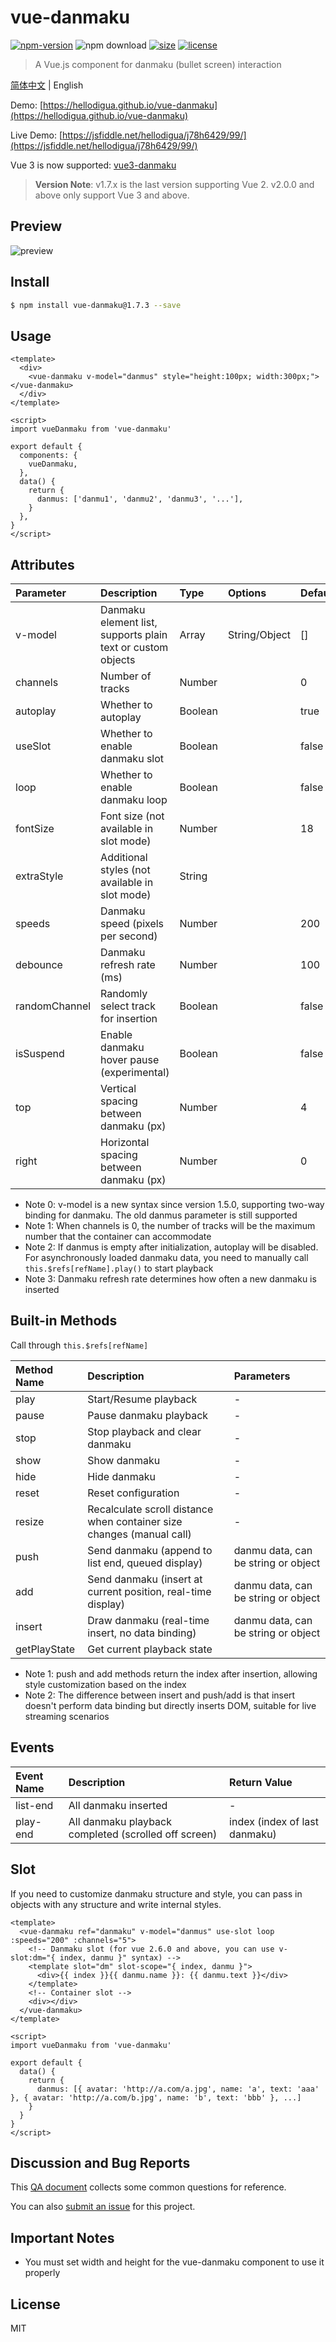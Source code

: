 # vue-danmaku

[![npm-version](https://img.shields.io/npm/v/vue-danmaku.svg)](https://www.npmjs.com/package/vue-danmaku)
![npm download](https://img.shields.io/npm/dm/vue-danmaku)
[![size](https://img.shields.io/badge/minifiedsize-15kB-blue.svg)](https://www.npmjs.com/package/vue-danmaku)
[![license](https://img.shields.io/npm/l/express.svg)]()

> A Vue.js component for danmaku (bullet screen) interaction

[简体中文](https://github.com/hellodigua/vue-danmaku/blob/master/README.md) | English

Demo: [https://hellodigua.github.io/vue-danmaku](https://hellodigua.github.io/vue-danmaku)

Live Demo: [https://jsfiddle.net/hellodigua/j78h6429/99/](https://jsfiddle.net/hellodigua/j78h6429/99/)

Vue 3 is now supported: [vue3-danmaku](https://github.com/hellodigua/vue-danmaku)

> **Version Note**: v1.7.x is the last version supporting Vue 2. v2.0.0 and above only support Vue 3 and above.

## Preview

![preview](https://cdn.jsdelivr.net/gh/hellodigua/cdn/img/vue-danmaku.webp)

## Install

```bash
$ npm install vue-danmaku@1.7.3 --save
```

## Usage

```vue
<template>
  <div>
    <vue-danmaku v-model="danmus" style="height:100px; width:300px;"></vue-danmaku>
  </div>
</template>

<script>
import vueDanmaku from 'vue-danmaku'

export default {
  components: {
    vueDanmaku,
  },
  data() {
    return {
      danmus: ['danmu1', 'danmu2', 'danmu3', '...'],
    }
  },
}
</script>
```

## Attributes

| Parameter     | Description                                                 | Type    | Options       | Default |
| :------------ | :---------------------------------------------------------- | :------ | :------------ | :------ |
| v-model       | Danmaku element list, supports plain text or custom objects | Array   | String/Object | []      |
| channels      | Number of tracks                                            | Number  |               | 0       |
| autoplay      | Whether to autoplay                                         | Boolean |               | true    |
| useSlot       | Whether to enable danmaku slot                              | Boolean |               | false   |
| loop          | Whether to enable danmaku loop                              | Boolean |               | false   |
| fontSize      | Font size (not available in slot mode)                      | Number  |               | 18      |
| extraStyle    | Additional styles (not available in slot mode)              | String  |               |         |
| speeds        | Danmaku speed (pixels per second)                           | Number  |               | 200     |
| debounce      | Danmaku refresh rate (ms)                                   | Number  |               | 100     |
| randomChannel | Randomly select track for insertion                         | Boolean |               | false   |
| isSuspend     | Enable danmaku hover pause (experimental)                   | Boolean |               | false   |
| top           | Vertical spacing between danmaku (px)                       | Number  |               | 4       |
| right         | Horizontal spacing between danmaku (px)                     | Number  |               | 0       |

- Note 0: v-model is a new syntax since version 1.5.0, supporting two-way binding for danmaku. The old danmus parameter is still supported
- Note 1: When channels is 0, the number of tracks will be the maximum number that the container can accommodate
- Note 2: If danmus is empty after initialization, autoplay will be disabled. For asynchronously loaded danmaku data, you need to manually call `this.$refs[refName].play()` to start playback
- Note 3: Danmaku refresh rate determines how often a new danmaku is inserted

## Built-in Methods

Call through `this.$refs[refName]`

| Method Name  | Description                                                           | Parameters                          |
| :----------- | :-------------------------------------------------------------------- | :---------------------------------- |
| play         | Start/Resume playback                                                 | -                                   |
| pause        | Pause danmaku playback                                                | -                                   |
| stop         | Stop playback and clear danmaku                                       | -                                   |
| show         | Show danmaku                                                          | -                                   |
| hide         | Hide danmaku                                                          | -                                   |
| reset        | Reset configuration                                                   | -                                   |
| resize       | Recalculate scroll distance when container size changes (manual call) | -                                   |
| push         | Send danmaku (append to list end, queued display)                     | danmu data, can be string or object |
| add          | Send danmaku (insert at current position, real-time display)          | danmu data, can be string or object |
| insert       | Draw danmaku (real-time insert, no data binding)                      | danmu data, can be string or object |
| getPlayState | Get current playback state                                            |                                     |

- Note 1: push and add methods return the index after insertion, allowing style customization based on the index
- Note 2: The difference between insert and push/add is that insert doesn't perform data binding but directly inserts DOM, suitable for live streaming scenarios

## Events

| Event Name | Description                                          | Return Value                  |
| :--------- | :--------------------------------------------------- | :---------------------------- |
| list-end   | All danmaku inserted                                 | -                             |
| play-end   | All danmaku playback completed (scrolled off screen) | index (index of last danmaku) |

## Slot

If you need to customize danmaku structure and style, you can pass in objects with any structure and write internal styles.

```vue
<template>
  <vue-danmaku ref="danmaku" v-model="danmus" use-slot loop :speeds="200" :channels="5">
    <!-- Danmaku slot (for vue 2.6.0 and above, you can use v-slot:dm="{ index, danmu }" syntax) -->
    <template slot="dm" slot-scope="{ index, danmu }">
      <div>{{ index }}{{ danmu.name }}: {{ danmu.text }}</div>
    </template>
    <!-- Container slot -->
    <div></div>
  </vue-danmaku>
</template>

<script>
import vueDanmaku from 'vue-danmaku'

export default {
  data() {
    return {
      danmus: [{ avatar: 'http://a.com/a.jpg', name: 'a', text: 'aaa' }, { avatar: 'http://a.com/b.jpg', name: 'b', text: 'bbb' }, ...]
    }
  }
}
</script>
```

## Discussion and Bug Reports

This [QA document](https://github.com/hellodigua/vue-danmaku/blob/vue3/QA.md) collects some common questions for reference.

You can also [submit an issue](https://github.com/hellodigua/vue-danmaku/issues) for this project.

## Important Notes

- You must set width and height for the vue-danmaku component to use it properly

## License

MIT
